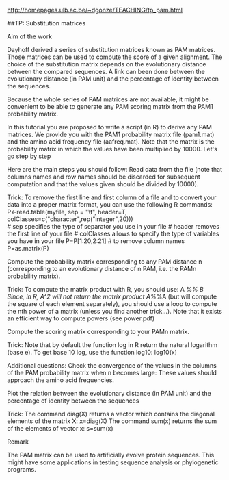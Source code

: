 http://homepages.ulb.ac.be/~dgonze/TEACHING/tp_pam.html

##TP: Substitution matrices

Aim of the work

Dayhoff derived a series of substitution matrices known as PAM matrices. Those matrices can be used to compute the score of a given alignment. The choice of the substitution matrix depends on the evolutionary distance between the compared sequences. A link can been done between the evolutionary distance (in PAM unit) and the percentage of identity between the sequences. 

Because the whole series of PAM matrices are not available, it might be convenient to be able to generate any PAM scoring matrix from the PAM1 probability matrix. 

In this tutorial you are proposed to write a script (in R) to derive any PAM matrices. We provide you with the PAM1 probability matrix file (pam1.mat) and the amino acid frequency file (aafreq.mat). Note that the matrix is the probability matrix in which the values have been multiplied by 10000.
Let's go step by step

Here are the main steps you should follow:
Read data from the file (note that columns names and row names should be discarded for subsequent computation and that the values given should be divided by 10000). 

Trick: To remove the first line and first column of a file and to convert your data into a proper matrix format, you can use the following R commands:
P<-read.table(myfile, sep = "\t", header=T, colClasses=c("character",rep("integer",20)))  
        # sep specifies the type of separator you use in your file
        # header removes the first line of your file
        # colClasses allows to specify the type of variables you have in your file
P=P[1:20,2:21]  # to remove column names
P=as.matrix(P)

Compute the probability matrix corresponding to any PAM distance n (corresponding to an evolutionary distance of n PAM, i.e. the PAMn probability matrix). 

Trick: To compute the matrix product with R, you should use:
A %*% B
Since, in R, A^2 will not return the matrix product A%*%A (but will compute the square of each element separately), you should use a loop to compute the nth power of a matrix (unless you find another trick...). 
Note that it exists an efficient way to compute powers (see power.pdf) 

Compute the scoring matrix corresponding to your PAMn matrix. 

Trick: Note that by default the function log in R return the natural logarithm (base e). To get base 10 log, use the function log10:
log10(x)

Additional questions:
Check the convergence of the values in the columns of the PAM probability matrix when n becomes large: These values should approach the amino acid frequencies. 

Plot the relation between the evolutionary distance (in PAM unit) and the percentage of identity between the sequences 

Trick: The command diag(X) returns a vector which contains the diagonal elements of the matrix X:
x=diag(X)
The command sum(x) returns the sum of the elements of vector x:
s=sum(x)

Remark 

The PAM matrix can be used to artificially evolve protein sequences. This might have some applications in testing sequence analysis or phylogenetic programs. 
